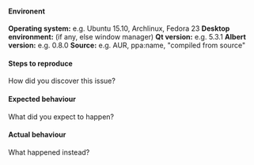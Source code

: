 #### Environent
__Operating system:__ e.g. Ubuntu 15.10, Archlinux, Fedora 23
__Desktop environment:__ (if any, else window manager)
__Qt version:__ e.g. 5.3.1
__Albert version:__ e.g. 0.8.0
__Source:__ e.g. AUR, ppa:name, "compiled from source"

#### Steps to reproduce
How did you discover this issue?

#### Expected behaviour
What did you expect to happen?

#### Actual behaviour
What happened instead?
